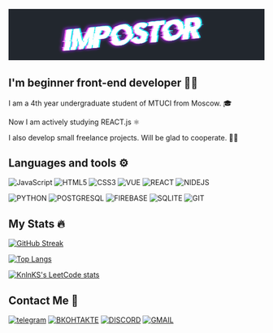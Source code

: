![HEADER](https://github.com/IMPOSTOR15/IMPOSTOR15/blob/main/assests/header_logo.png?raw=true)
## I'm beginner front-end developer 👨‍💻
I am a 4th year undergraduate student of MTUCI from Moscow. 🎓

Now I am actively studying REACT.js ⚛

I also develop small freelance projects. Will be glad to cooperate. ✍🏻
## Languages and tools ⚙️
![JavaScript](https://img.shields.io/badge/JavaScript-22272e?style=for-the-badge&logo=JavaScript)
![HTML5](https://img.shields.io/badge/HTML5-22272e?style=for-the-badge&logo=HTML5)
![CSS3](https://img.shields.io/badge/CSS3-22272e?style=for-the-badge&logo=CSS3&logoColor=blue)
![VUE](https://img.shields.io/badge/VUE3-22272e?style=for-the-badge&logo=vuedotjs)
![REACT](https://img.shields.io/badge/REACT-22272e?style=for-the-badge&logo=REACT)
![NIDEJS](https://img.shields.io/badge/node.js-22272e?style=for-the-badge&logo=node.js)

![PYTHON](https://img.shields.io/badge/PYTHON-22272e?style=for-the-badge&logo=PYTHON)
![POSTGRESQL](https://img.shields.io/badge/PostgreSQL-22272e?style=for-the-badge&logo=postgresql)
![FIREBASE](https://img.shields.io/badge/FIREBASE-22272e?style=for-the-badge&logo=FIREBASE)
![SQLITE](https://img.shields.io/badge/SQLight-22272e?style=for-the-badge&logo=sqlite)
![GIT](https://img.shields.io/badge/GIT-22272e?style=for-the-badge&logo=GIT)

## My Stats 🔥
[![GitHub Streak](https://github-readme-streak-stats.herokuapp.com/?user=IMPOSTOR15&theme=dark&background=22272e)](https://git.io/streak-stats)

[![Top Langs](https://github-readme-stats.vercel.app/api/top-langs/?username=IMPOSTOR15&layout=compact&theme=dark&bg_color=22272e)](https://github.com/anuraghazra/github-readme-stats)

[![KnlnKS's LeetCode stats](https://leetcode-stats-six.vercel.app/?username=dandr212&theme=dark)](https://github.com/KnlnKS/leetcode-stats)
## Contact Me 📲
[![telegram](https://img.shields.io/badge/telegram-22272e?style=for-the-badge&logo=telegram)](https://t.me/impostor15)
[![ВКОНТАКТЕ](https://img.shields.io/badge/ВКОНТАКТЕ-22272e?style=for-the-badge&logo=VK)](https://vk.com/ky4a_ha1i4ku)
[![DISCORD](https://img.shields.io/badge/DISCORD-22272e?style=for-the-badge&logo=discord)](https://discordapp.com/users/278535139653320705/)
[![GMAIL](https://img.shields.io/badge/EMAIL-22272e?style=for-the-badge&logo=gmail)](mailto:dandr212@gmail.com)


